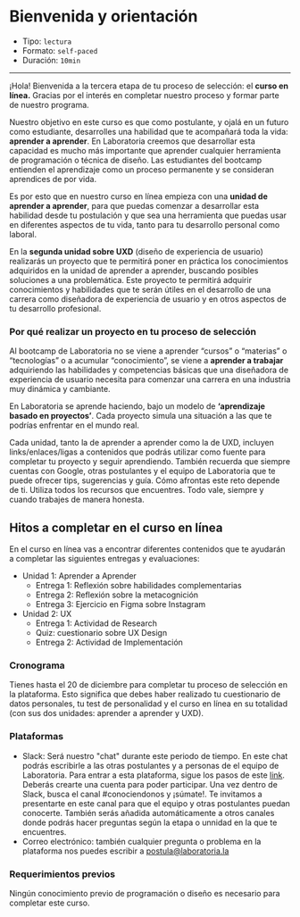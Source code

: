 # Bienvenida y orientación

* Tipo: `lectura`
* Formato: `self-paced`
* Duración: `10min`

***

¡Hola! Bienvenida a la tercera etapa de tu proceso de selección: el **curso en
línea.** Gracias por el interés en completar nuestro proceso y formar parte de
nuestro programa. 

Nuestro objetivo en este curso es que como postulante, y ojalá en un futuro como
estudiante, desarrolles una habilidad que te acompañará toda la vida: **aprender
a aprender**. En Laboratoria creemos que desarrollar esta capacidad es mucho más
importante que aprender cualquier herramienta de programación o técnica de
diseño. Las estudiantes del bootcamp entienden el aprendizaje como un proceso
permanente y se consideran aprendices de por vida. 

Es por esto que en nuestro curso en línea empieza con una **unidad de aprender a
aprender**, para que puedas comenzar a desarrollar esta habilidad desde tu
postulación y que sea una herramienta que puedas usar en diferentes aspectos de
tu vida, tanto para tu desarrollo personal como laboral.

En la **segunda unidad sobre UXD** (diseño de experiencia de usuario) realizarás
un proyecto que te permitirá poner en práctica los conocimientos adquiridos en
la unidad de aprender a aprender, buscando posibles soluciones a una
problemática. Este proyecto te permitirá adquirir conocimientos y habilidades
que te serán útiles en el desarrollo de una carrera como diseñadora de
experiencia de usuario y en otros aspectos de tu desarrollo profesional.

### Por qué realizar un proyecto en tu proceso de selección

Al bootcamp de Laboratoria no se viene a aprender “cursos” o “materias” o
“tecnologías” o a acumular “conocimiento”, se viene a **aprender a trabajar**
adquiriendo las habilidades y competencias básicas que una diseñadora de
experiencia de usuario necesita para comenzar una carrera en una industria muy
dinámica y cambiante.

En Laboratoria se aprende haciendo, bajo un modelo de **‘aprendizaje basado en
proyectos’**. Cada proyecto simula una situación a las que te podrías enfrentar
en el mundo real. 

Cada unidad, tanto la de aprender a aprender como la de UXD, incluyen
links/enlaces/ligas a contenidos que podrás utilizar como fuente para completar
tu proyecto y seguir aprendiendo. También recuerda que siempre cuentas con
Google, otras postulantes y el equipo de Laboratoria que te puede ofrecer tips,
sugerencias y guía. Cómo afrontas este reto depende de ti. Utiliza todos los
recursos que encuentres. Todo vale, siempre y cuando trabajes de manera honesta.

## Hitos a completar en el curso en línea

En el curso en línea vas a encontrar diferentes contenidos que te ayudarán a
completar las siguientes entregas y evaluaciones:

- Unidad 1: Aprender a Aprender
  * Entrega 1: Reflexión sobre habilidades complementarias 
  * Entrega 2: Reflexión sobre la metacognición
  * Entrega 3: Ejercicio en Figma sobre Instagram
- Unidad 2: UX
  * Entrega 1: Actividad de Research
  * Quiz: cuestionario sobre UX Design
  * Entrega 2: Actividad de Implementación

### Cronograma

Tienes hasta el 20 de diciembre para completar tu proceso de selección en la
plataforma. Esto significa que debes haber realizado tu cuestionario de datos
personales, tu test de personalidad y el curso en línea en su totalidad (con sus
dos unidades: aprender a aprender y UXD).

### Plataformas

- Slack: Será nuestro "chat" durante este periodo de tiempo. En este chat podrás
  escribirle a las otras postulantes y a personas de el equipo de Laboratoria.
  Para entrar a esta plataforma, sigue los pasos de este [link](https://join.slack.com/t/laboratoria-space/shared_invite/zt-ja1zluif-Y1ZMVw1IUd2~~0EIpBsfGw).  
  Deberás crearte una cuenta para poder participar. Una vez dentro de Slack,
  busca el canal #conociendonos y ¡súmate!. Te invitamos a presentarte en este
  canal para que el equipo y otras postulantes puedan conocerte. También serás
  añadida automáticamente a otros canales donde podrás hacer preguntas según
  la etapa o unnidad en la que te encuentres.
- Correo electrónico: también cualquier pregunta o problema en la plataforma nos
 puedes escribir a postula@laboratoria.la

### Requerimientos previos

Ningún conocimiento previo de programación o diseño es necesario para completar
este curso.


